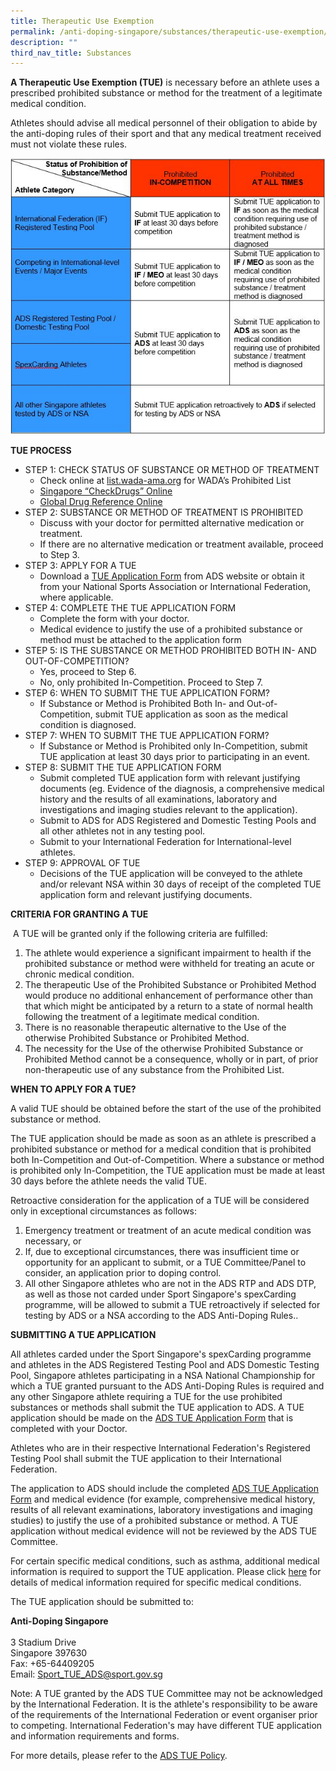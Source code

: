 ```yaml
---
title: Therapeutic Use Exemption
permalink: /anti-doping-singapore/substances/therapeutic-use-exemption/
description: ""
third_nav_title: Substances
---
```

**A Therapeutic Use Exemption (TUE)** is necessary before an athlete uses a prescribed prohibited substance or method for the treatment of a legitimate medical condition.

Athletes should advise all medical personnel of their obligation to abide by the anti-doping rules of their sport and that any medical treatment received must not violate these rules.

![TUE Process Table](/images/Our%20Work/Anti%20Doping%20Singapore/Substances/Therapeutic%20Use%20Exemption/TUE_Process_Table.jpeg)

**TUE PROCESS**

* STEP 1: CHECK STATUS OF SUBSTANCE OR METHOD OF TREATMENT 
	* Check online at [list.wada-ama.org](http://list.wada-ama.org/) for WADA’s Prohibited List
	*  [Singapore “CheckDrugs” Online](https://www.antidoping.org.sg/)
	*  [Global Drug Reference Online](http://www.globaldro.com/)
*  STEP 2: SUBSTANCE OR METHOD OF TREATMENT IS PROHIBITED
	* Discuss with your doctor for permitted alternative medication or treatment.
	* If there are no alternative medication or treatment available, proceed to Step 3.
* STEP 3: APPLY FOR A TUE
	* Download a [TUE Application Form](/anti-doping-singapore/resources/policies-and-forms) from ADS website or obtain it from your National Sports Association or International Federation, where applicable.
* STEP 4: COMPLETE THE TUE APPLICATION FORM
	* Complete the form with your doctor.
	* Medical evidence to justify the use of a prohibited substance or method must be attached to the application form
* STEP 5: IS THE SUBSTANCE OR METHOD PROHIBITED BOTH IN- AND OUT-OF-COMPETITION?
	* Yes, proceed to Step 6.
	* No, only prohibited In-Competition. Proceed to Step 7.
* STEP 6: WHEN TO SUBMIT THE TUE APPLICATION FORM?
	* If Substance or Method is Prohibited Both In- and Out-of-Competition, submit TUE application as soon as the medical condition is diagnosed.
* STEP 7: WHEN TO SUBMIT THE TUE APPLICATION FORM?
	* If Substance or Method is Prohibited only In-Competition, submit TUE application at least 30 days prior to participating in an event.
* STEP 8: SUBMIT THE TUE APPLICATION FORM
	* Submit completed TUE application form with relevant justifying documents (eg. Evidence of the diagnosis, a comprehensive medical history and the results of all examinations, laboratory and investigations and imaging studies relevant to the application).
	* Submit to ADS for ADS Registered and Domestic Testing Pools and all other athletes not in any testing pool.
	* Submit to your International Federation for International-level athletes.
* STEP 9: APPROVAL OF TUE
	* Decisions of the TUE application will be conveyed to the athlete and/or relevant NSA within 30 days of receipt of the completed TUE application form and relevant justifying documents.

**CRITERIA FOR GRANTING A TUE**

 A TUE will be granted only if the following criteria are fulfilled:

1. The athlete would experience a significant impairment to health if the prohibited substance or method were withheld for treating an acute or chronic medical condition.
2. The therapeutic Use of the Prohibited Substance or Prohibited Method would produce no additional enhancement of performance other than that which might be anticipated by a return to a state of normal health following the treatment of a legitimate medical condition.
3. There is no reasonable therapeutic alternative to the Use of the otherwise Prohibited Substance or Prohibited Method.
4. The necessity for the Use of the otherwise Prohibited Substance or Prohibited Method cannot be a consequence, wholly or in part, of prior non-therapeutic use of any substance from the Prohibited List.

**WHEN TO APPLY FOR A TUE?**

A valid TUE should be obtained before the start of the use of the prohibited substance or method.

The TUE application should be made as soon as an athlete is prescribed a prohibited substance or method for a medical condition that is prohibited both In-Competition and Out-of-Competition. Where a substance or method is prohibited only In-Competition, the TUE application must be made at least 30 days before the athlete needs the valid TUE.

Retroactive consideration for the application of a TUE will be considered only in exceptional circumstances as follows:

1. Emergency treatment or treatment of an acute medical condition was necessary, or 
2. If, due to exceptional circumstances, there was insufficient time or opportunity for an applicant to submit, or a TUE Committee/Panel to consider, an application prior to doping control.
3. All other Singapore athletes who are not in the ADS RTP and ADS DTP, as well as those not carded under Sport Singapore's spexCarding programme, will be allowed to submit a TUE retroactively if selected for testing by ADS or a NSA according to the ADS Anti-Doping Rules..    

**SUBMITTING A TUE APPLICATION**

All athletes carded under the Sport Singapore's spexCarding programme and athletes in the ADS Registered Testing Pool and ADS Domestic Testing Pool, Singapore athletes participating in a NSA National Championship for which a TUE granted pursuant to the ADS Anti-Doping Rules is required and any other Singapore athlete requiring a TUE for the use prohibited substances or methods shall submit the TUE application to ADS. A TUE application should be made on the [ADS TUE Application Form](/anti-doping-singapore/resources/policies-and-forms) that is completed with your Doctor.

Athletes who are in their respective International Federation's Registered Testing Pool shall submit the TUE application to their International Federation.

The application to ADS should include the completed [ADS TUE Application Form](/anti-doping-singapore/resources/policies-and-forms) and medical evidence (for example, comprehensive medical history, results of all relevant examinations, laboratory investigations and imaging studies) to justify the use of a prohibited substance or method. A TUE application without medical evidence will not be reviewed by the ADS TUE Committee.

For certain specific medical conditions, such as asthma, additional medical information is required to support the TUE application. Please click [here](https://www.wada-ama.org/en/resources/search?f[0]=field_resource_collections%3A158 "Medical Info to Support TUE Decisions") for details of medical information required for specific medical conditions.

The TUE application should be submitted to:

**Anti-Doping Singapore**  
<br>
3 Stadium Drive  
Singapore 397630  
Fax: +65-64409205  
Email: [Sport_TUE_ADS@sport.gov.sg](mailto:Sport_TUE_ADS@sport.gov.sg)

Note: A TUE granted by the ADS TUE Committee may not be acknowledged by the International Federation. It is the athlete's responsibility to be aware of the requirements of the International Federation or event organiser prior to competing. International Federation's may have different TUE application and information requirements and forms.

For more details, please refer to the [ADS TUE Policy](/anti-doping-singapore/resources/policies-and-forms).